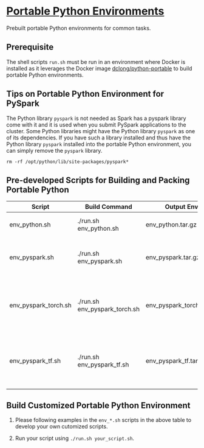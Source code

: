 
# [Portable Python Environments](https://github.com/dclong/python-portable)

Prebuilt portable Python environments for common tasks.

## Prerequisite

The shell scripts `run.sh` must be run in an environment where Docker is installed
as it leverages the Docker image 
[dclong/python-portable](https://github.com/dclong/docker-python-portable) 
to build portable Python environments.

## Tips on Portable Python Environment for PySpark 

The Python library `pyspark` is not needed as Spark has a pyspark library come with it 
and it is used when you submit PySpark applications to the cluster. 
Some Python libraries might have the Python library `pyspark` as one of its dependencies. 
If you have such a library installed 
and thus have the Python library `pyspark` installed into the portable Python environment, 
you can simply remove the `pyspark` library.
    
    rm -rf /opt/python/lib/site-packages/pyspark*


## Pre-developed Scripts for Building and Packing Portable Python

| Script               | Build Command                 | Output Env               | Comments                                                           |
|----------------------|-------------------------------|--------------------------|--------------------------------------------------------------------|
| env_python.sh        | ./run.sh env_python.sh        | env_python.tar.gz        | A portable Python env.                                             |
| env_pyspark.sh       | ./run.sh env_pyspark.sh       | env_pyspark.tar.gz       | A portable Python env for running with PySpark.                    |
| env_pyspark_torch.sh | ./run.sh env_pyspark_torch.sh | env_pyspark_torch.tar.gz | A portable Python env for running PyTorch models using PySpark.    |
| env_pyspark_tf.sh    | ./run.sh env_pyspark_tf.sh    | env_pyspark_tf.tar.gz    | A portable Python env for running TensorFlow models using PySpark. |

## Build Customized Portable Python Environment

1. Please following examples in the `env_*.sh` scripts in the above table 
    to develop your own cutomized scripts.

2. Run your script using `./run.sh your_script.sh`.
